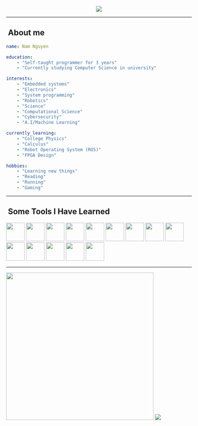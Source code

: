 <p align="center">
  <img src="https://capsule-render.vercel.app/api?text=Hello%20There&animation=fadeIn&type=cylinder&color=auto&height=100&fontSize=50&fontAlignY=65&theme=tokyonight"/>
</p>

---

<h2>&nbsp;About me</h2>

```yaml
name: Nam Nguyen

education:
    - "Self-taught programmer for 3 years"
    - "Currently studying Computer Science in university"

interests:
    - "Embedded systems"
    - "Electronics"
    - "System programming"
    - "Robotics"
    - "Science"
    - "Computational Science"
    - "Cybersecurity"
    - "A.I/Machine Learning"

currently_learning:
    - "College Physics"
    - "Calculus"
    - "Robot Operating System (ROS)"
    - "FPGA Design"

hobbies:
    - "Learning new things"
    - "Reading"
    - "Running"
    - "Gaming"
```

---

<h2>&nbsp;Some Tools I Have Learned</h2>
<p align="left">
    <img src="https://cdn.jsdelivr.net/gh/devicons/devicon/icons/c/c-original.svg" width="50" height="50"/>
    <img src="https://cdn.jsdelivr.net/gh/devicons/devicon/icons/cplusplus/cplusplus-original.svg" width="50" height="50"/>
    <img src="https://cdn.jsdelivr.net/gh/devicons/devicon/icons/python/python-original-wordmark.svg" width="50" height="50"/>
    <img src="https://cdn.jsdelivr.net/gh/devicons/devicon/icons/julia/julia-original-wordmark.svg" width="50" height="50"/>
    <img src="https://cdn.jsdelivr.net/gh/devicons/devicon/icons/rust/rust-plain.svg" width="50" height="50"/>
    <img src="https://cdn.jsdelivr.net/gh/devicons/devicon/icons/bash/bash-original.svg" width="50" height="50"/>
    <img src="https://cdn.jsdelivr.net/gh/devicons/devicon/icons/embeddedc/embeddedc-original-wordmark.svg" width="50" height="50"/>
    <img src="https://cdn.jsdelivr.net/gh/devicons/devicon/icons/arduino/arduino-original-wordmark.svg" width="50" height="50"/>
    <img src="https://cdn.jsdelivr.net/gh/devicons/devicon/icons/mysql/mysql-original-wordmark.svg" width="50" height="50"/>
    <img src="https://cdn.jsdelivr.net/gh/devicons/devicon/icons/vscode/vscode-original.svg" width="50" height="50"/>
    <img src="https://cdn.jsdelivr.net/gh/devicons/devicon/icons/vim/vim-original.svg" width="50" height="50"/>
    <img src="https://cdn.jsdelivr.net/gh/devicons/devicon/icons/linux/linux-original.svg" width="50" height="50"/>
    <img src="https://cdn.jsdelivr.net/gh/devicons/devicon/icons/unity/unity-original-wordmark.svg" width="50" height="50"/>
    <img src="https://seeklogo.com/images/N/netwide-assembler-nasm-logo-EC5B1109AC-seeklogo.com.png" width="50" height="50"/>
</p>

---

<a><img src="https://github-readme-stats.vercel.app/api?username=namberino&show_icons=true&include_all_commits=true&theme=rose_pine" width="400"></a>
<a><img src="https://github-readme-stats.vercel.app/api/top-langs/?username=namberino&layout=compact&theme=rose_pine&hide=SciLab,Vim%20Script,Java,C%23,ShaderLab,HLSL,GLSL,HTML,CSS,AGS%20Script,Objective-C"></a>
